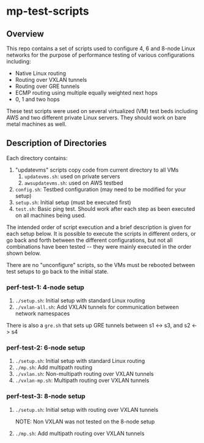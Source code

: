 # mp-test-scripts

## Overview

This repo contains a set of scripts used to configure 4, 6 and 8-node Linux
networks for the purpose of performance testing of various configurations
including:

- Native Linux routing
- Routing over VXLAN tunnels
- Routing over GRE tunnels
- ECMP routing using multiple equally weighted next hops
- 0, 1 and two hops

These test scripts were used on several virtualized (VM) test beds including AWS
and two different private Linux servers.  They should work on bare metal machines
as well.

## Description of Directories

Each directory contains:

1. "updatevms" scripts copy code from current directory to all VMs
   1. `updatevms.sh`: used on private servers
   2. `awsupdatevms.sh`: used on AWS testbed
2. `config.sh`: Testbed configuration (may need to be modified for your setup)
3. `setup.sh`: Initial setup (must be executed first)
4. `test.sh`: Basic ping test. Should work after each step as been executed on all machines
   being used.

The intended order of script execution and a brief description is given for each setup below.
It is possible to execute the scripts in different orders, or go back and forth between the
different configurations, but not all combinations have been tested -- they were mainly
executed in the order shown below.

There are no "unconfigure" scripts, so the VMs must be rebooted between test setups to go back
to the initial state.

### perf-test-1: 4-node setup

1. `./setup.sh`: Initial setup with standard Linux routing
2. `./vxlan-all.sh`: Add VXLAN tunnels for communication between network namespaces

There is also a `gre.sh` that sets up GRE tunnels between s1 <-> s3, and s2 <-> s4

### perf-test-2: 6-node setup

1. `./setup.sh`: Initial setup with standard Linux routing
2. `./mp.sh`: Add multipath routing
3. `./vxlan.sh`: Non-multipath routing over VXLAN tunnels
4. `./vxlan-mp.sh`: Multipath routing over VXLAN tunnels

### perf-test-3: 8-node setup

1. `./setup.sh`: Initial setup with routing over VXLAN tunnels

    NOTE: Non VXLAN was not tested on the 8-node setup

2. `./mp.sh`: Add multipath routing over VXLAN tunnels


